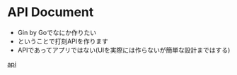 # API Document

- Gin by Goでなにか作りたい
- ということで打刻APIを作ります
- APIであってアプリではない(UIを実際には作らないが簡単な設計まではする)

[api](./doc/api.md)

